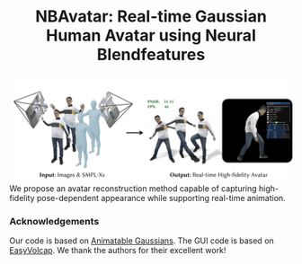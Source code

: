 <div align="center">

# NBAvatar: Real-time Gaussian Human Avatar using Neural Blendfeatures

</div>

![teaser](assets/teaser.jpg)
We propose an avatar reconstruction method capable of capturing high-fidelity pose-dependent appearance while supporting real-time animation.


###  Acknowledgements
Our code is based on [Animatable Gaussians](https://github.com/lizhe00/AnimatableGaussians).
The GUI code is based on [EasyVolcap](https://github.com/zju3dv/EasyVolcap). 
We thank the authors for their excellent work!